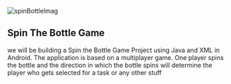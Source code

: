 ![spinBottleImag](https://user-images.githubusercontent.com/106678641/187054475-c5bf1b84-40f2-4452-9713-b0a9ffcc6eab.png)
<h2>Spin The Bottle Game</h2>
we will be building a Spin the Bottle Game Project using Java and XML in Android. The application is based on a multiplayer game. One player spins the bottle and the direction in which the bottle spins will determine the player who gets selected for a task or any other stuff
